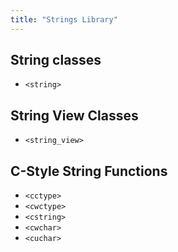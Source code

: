 ```yaml
---
title: "Strings Library"
---
```


## String classes

- `<string>`

## String View Classes

- `<string_view>`

## C-Style String Functions

- `<cctype>`
- `<cwctype>`
- `<cstring>`
- `<cwchar>`
- `<cuchar>`
